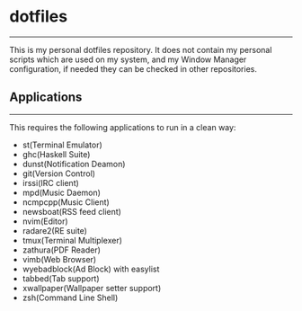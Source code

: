 # dotfiles
--------
This is my personal dotfiles repository. It does not contain my personal
scripts which are used on my system, and my Window Manager
configuration, if needed they can be checked in other repositories.

## Applications
---------------
This requires the following applications to run in a clean way:
- st(Terminal Emulator)
- ghc(Haskell Suite)
- dunst(Notification Deamon)
- git(Version Control)
- irssi(IRC client)
- mpd(Music Daemon)
- ncmpcpp(Music Client)
- newsboat(RSS feed client)
- nvim(Editor)
- radare2(RE suite)
- tmux(Terminal Multiplexer)
- zathura(PDF Reader)
- vimb(Web Browser)
- wyebadblock(Ad Block) with easylist
- tabbed(Tab support)
- xwallpaper(Wallpaper setter support)
- zsh(Command Line Shell)
